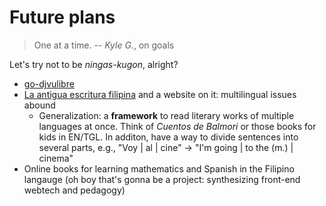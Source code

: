# Future plans

> One at a time.
> -- <cite>Kyle G.</cite>, on goals

Let's try not to be *ningas-kugon*, alright?

- [go-djvulibre](https://github.com/janreggie/go-djvulibre)
- [La antigua escritura filipina](https://archive.org/details/aps6594.0001.001.umich.edu/) and a website on it: multilingual issues abound
  - Generalization: a **framework** to read literary works of multiple languages at once. Think of _Cuentos de Balmori_ or those books for kids in EN/TGL. In additon, have a way to divide sentences into several parts, e.g., "Voy | al | cine" -> "I'm going | to the (m.) | cinema"
- Online books for learning mathematics and Spanish in the Filipino langauge (oh boy that's gonna be a project: synthesizing front-end webtech and pedagogy)
